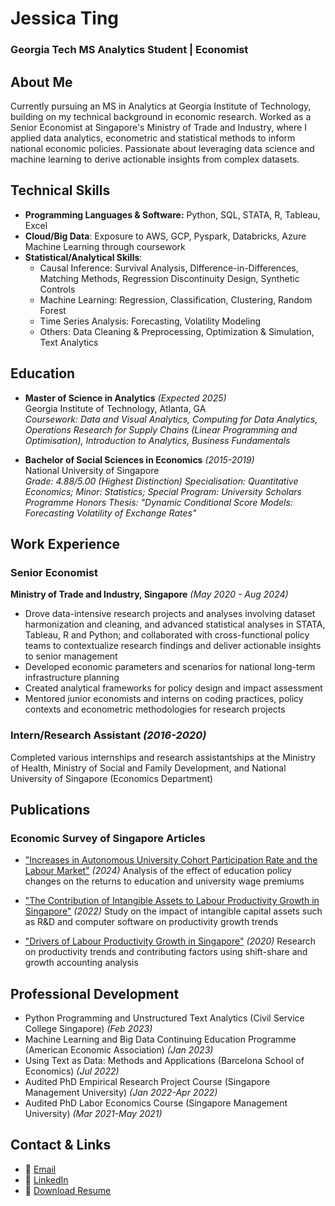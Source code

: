 # Jessica Ting
### Georgia Tech MS Analytics Student | Economist

## About Me
Currently pursuing an MS in Analytics at Georgia Institute of Technology, building on my technical background in economic research. Worked as a Senior Economist at Singapore's Ministry of Trade and Industry, where I applied data analytics, econometric and statistical methods to inform national economic policies. Passionate about leveraging data science and machine learning to derive actionable insights from complex datasets.

## Technical Skills
- **Programming Languages & Software:** Python, SQL, STATA, R, Tableau, Excel
- **Cloud/Big Data**: Exposure to AWS, GCP, Pyspark, Databricks, Azure Machine Learning through coursework
- **Statistical/Analytical Skills**:
  - Causal Inference: Survival Analysis, Difference-in-Differences, Matching Methods, Regression Discontinuity Design, Synthetic Controls
  - Machine Learning: Regression, Classification, Clustering, Random Forest
  - Time Series Analysis: Forecasting, Volatility Modeling
  - Others: Data Cleaning & Preprocessing, Optimization & Simulation, Text Analytics

## Education
- **Master of Science in Analytics** *(Expected 2025)*  
  Georgia Institute of Technology, Atlanta, GA  
  *Coursework: Data and Visual Analytics, Computing for Data Analytics, Operations Research for Supply Chains (Linear Programming and Optimisation), Introduction to Analytics, Business Fundamentals*

- **Bachelor of Social Sciences in Economics** *(2015-2019)*  
  National University of Singapore  
  *Grade: 4.88/5.00 (Highest Distinction)*
  *Specialisation: Quantitative Economics; Minor: Statistics; Special Program: University Scholars Programme*
  *Honors Thesis: "Dynamic Conditional Score Models: Forecasting Volatility of Exchange Rates"*

## Work Experience
### Senior Economist
**Ministry of Trade and Industry, Singapore** *(May 2020 - Aug 2024)*

- Drove data-intensive research projects and analyses involving dataset harmonization and cleaning, and advanced statistical analyses in STATA, Tableau, R and Python; and collaborated with cross-functional policy teams to contextualize research findings and deliver actionable insights to senior management
- Developed economic parameters and scenarios for national long-term infrastructure planning
- Created analytical frameworks for policy design and impact assessment
- Mentored junior economists and interns on coding practices, policy contexts and econometric methodologies for research projects

### Intern/Research Assistant *(2016-2020)*
Completed various internships and research assistantships at the Ministry of Health, Ministry of Social and Family Development, and National University of Singapore (Economics Department)


## Publications
### Economic Survey of Singapore Articles
- ["Increases in Autonomous University Cohort Participation Rate and the Labour Market"](https://www.mti.gov.sg/-/media/MTI/Resources/Economic-Survey-of-Singapore/2024/Economic-Survey-of-Singapore-First-Quarter-2024/FA_1Q24.pdf) *(2024)*
  Analysis of the effect of education policy changes on the returns to education and university wage premiums 

- ["The Contribution of Intangible Assets to Labour Productivity Growth in Singapore"](https://www.mti.gov.sg/-/media/MTI/Resources/Economic-Survey-of-Singapore/2022/Economic-Survey-of-Singapore-First-Quarter-2022/FA2_1Q22.pdf) *(2022)*
  Study on the impact of intangible capital assets such as R&D and computer software on productivity growth trends

- ["Drivers of Labour Productivity Growth in Singapore"](https://www.mti.gov.sg/-/media/MTI/Resources/Economic-Survey-of-Singapore/2020/Economic-Survey-of-Singapore-Third-Quarter-2020/FA_3Q20.pdf) *(2020)*
  Research on productivity trends and contributing factors using shift-share and growth accounting analysis


## Professional Development
- Python Programming and Unstructured Text Analytics (Civil Service College Singapore) *(Feb 2023)*
- Machine Learning and Big Data Continuing Education Programme (American Economic Association) *(Jan 2023)*
- Using Text as Data: Methods and Applications (Barcelona School of Economics) *(Jul 2022)*
- Audited PhD Empirical Research Project Course (Singapore Management University) *(Jan 2022-Apr 2022)*
- Audited PhD Labor Economics Course (Singapore Management University) *(Mar 2021-May 2021)*


## Contact & Links
- 📧 [Email](mailto:jessicating.jtjh@gmail.com)
- 💼 [LinkedIn](https://linkedin.com/in/jesstingjh)
- 📄 [Download Resume](assets/resume.pdf)